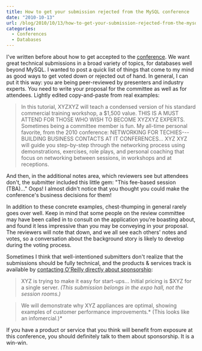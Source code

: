 ```yaml
---
title: How to get your submission rejected from the MySQL conference
date: "2010-10-13"
url: /blog/2010/10/13/how-to-get-your-submission-rejected-from-the-mysql-conference/
categories:
  - Conferences
  - Databases
---
```

I've written before about how to get accepted to the [conference](http://en.oreilly.com/mysql2011/). We want great technical submissions in a broad variety of topics, for databases well beyond MySQL. I wanted to post a quick list of things that come to my mind as good ways to get voted down or rejected out of hand. In general, I can put it this way: you are being peer-reviewed by presenters and industry experts. You need to write your proposal for the committee as well as for attendees. Lightly edited copy-and-paste from real examples:

> In this tutorial, XYZXYZ will teach a condensed version of his standard commercial training workshop, a $1,500 value.
> THIS IS A MUST ATTEND FOR THOSE WHO WISH TO BECOME XYZXYZ EXPERTS.
Sometimes being a committee member is fun. My all-time personal favorite, from the 2010 conference: 
> NETWORKING FOR TECHIES---BUILDING BUSINESS CONTACTS AT IT CONFERENCES... XYZ XYZ will guide you step-by-step through the networking process using demonstrations, exercises, role plays, and personal coaching that focus on networking between sessions, in workshops and at receptions.

And then, in the additional notes area, which reviewers see but attendees don't, the submitter included this little gem: "This fee-based session (TBA)..." Oops! I almost didn't notice that you thought you could make the conference's business decisions for them!

In addition to these concrete examples, chest-thumping in general rarely goes over well. Keep in mind that some people on the review committee may have been called in to consult on the application you're boasting about, and found it less impressive than you may be conveying in your proposal. The reviewers will note that down, and we all see each others' notes and votes, so a conversation about the background story is likely to develop during the voting process.

Sometimes I think that well-intentioned submitters don't realize that the submissions should be fully technical, and the products & services track is available by [contacting O'Reilly directly about sponsorship](http://en.oreilly.com/mysql2011/public/content/sponsors):

> XYZ is trying to make it easy for start-ups... Initial pricing is $XYZ for a single server. *(This submission belongs in the expo hall, not the session rooms.)*

> We will demonstrate why XYZ appliances are optimal, showing examples of customer performance improvements.* (This looks like an infomercial.)*

If you have a product or service that you think will benefit from exposure at this conference, you should definitely talk to them about sponsorship. It is a win-win.



